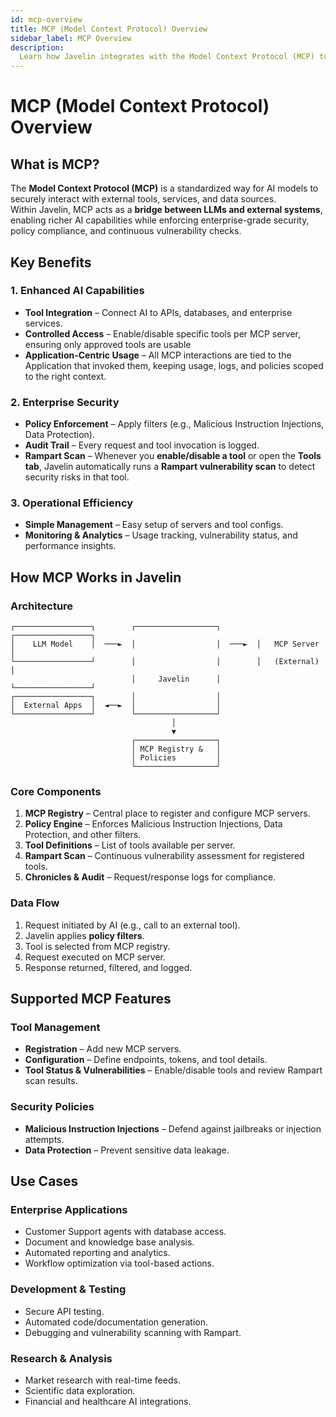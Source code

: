 ```yaml
---
id: mcp-overview
title: MCP (Model Context Protocol) Overview
sidebar_label: MCP Overview
description:
  Learn how Javelin integrates with the Model Context Protocol (MCP) to enable secure, policy-enforced AI tool usage with built-in vulnerability scanning.
---
```


# MCP (Model Context Protocol) Overview

## What is MCP?

The **Model Context Protocol (MCP)** is a standardized way for AI models to securely interact with external tools, services, and data sources.  
Within Javelin, MCP acts as a **bridge between LLMs and external systems**, enabling richer AI capabilities while enforcing enterprise-grade security, policy compliance, and continuous vulnerability checks.  


## Key Benefits

### **1. Enhanced AI Capabilities**
- **Tool Integration** – Connect AI to APIs, databases, and enterprise services.  
- **Controlled Access** – Enable/disable specific tools per MCP server, ensuring only approved tools are usable
- **Application-Centric Usage** – All MCP interactions are tied to the Application that invoked them, keeping usage, logs, and policies scoped to the right context.

### **2. Enterprise Security**
- **Policy Enforcement** – Apply filters (e.g., Malicious Instruction Injections, Data Protection).  
- **Audit Trail** – Every request and tool invocation is logged.  
- **Rampart Scan** – Whenever you **enable/disable a tool** or open the **Tools tab**, Javelin automatically runs a **Rampart vulnerability scan** to detect security risks in that tool.  

### **3. Operational Efficiency**
- **Simple Management** – Easy setup of servers and tool configs.  
- **Monitoring & Analytics** – Usage tracking, vulnerability status, and performance insights.  

## How MCP Works in Javelin

### Architecture

```
┌─────────────────┐        ┌──────────────────┐        ┌─────────────────┐
│    LLM Model    │  ───►  │                  │  ───►  │   MCP Server    │
└─────────────────┘        │                  │        │   (External)    │
                           │     Javelin      │        └─────────────────┘
┌─────────────────┐        │                  │
│  External Apps  │  ◄──►  │                  │
└─────────────────┘        └──────────────────┘
                                    │
                                    ▼
                           ┌──────────────────┐
                           │ MCP Registry &   │
                           │ Policies         │
                           └──────────────────┘
```


### Core Components
1. **MCP Registry** – Central place to register and configure MCP servers.  
2. **Policy Engine** – Enforces Malicious Instruction Injections, Data Protection, and other filters.  
3. **Tool Definitions** – List of tools available per server.  
4. **Rampart Scan** – Continuous vulnerability assessment for registered tools.  
5. **Chronicles & Audit** – Request/response logs for compliance.  

### Data Flow
1. Request initiated by AI (e.g., call to an external tool).  
2. Javelin applies **policy filters**.  
3. Tool is selected from MCP registry.    
4. Request executed on MCP server.  
5. Response returned, filtered, and logged.  

## Supported MCP Features

### **Tool Management**
- **Registration** – Add new MCP servers.  
- **Configuration** – Define endpoints, tokens, and tool details.  
- **Tool Status & Vulnerabilities** – Enable/disable tools and review Rampart scan results.  

### **Security Policies**
- **Malicious Instruction Injections** – Defend against jailbreaks or injection attempts.  
- **Data Protection** – Prevent sensitive data leakage.  


## Use Cases

### **Enterprise Applications**
- Customer Support agents with database access.  
- Document and knowledge base analysis.  
- Automated reporting and analytics.  
- Workflow optimization via tool-based actions.  

### **Development & Testing**
- Secure API testing.  
- Automated code/documentation generation.  
- Debugging and vulnerability scanning with Rampart.  

### **Research & Analysis**
- Market research with real-time feeds.  
- Scientific data exploration.  
- Financial and healthcare AI integrations.  

